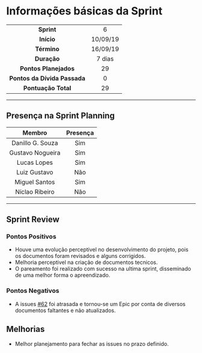 # Informações básicas da Sprint
|||
|:---:|:---:|
|**Sprint**|6|
|**Início**|10/09/19|
|**Término**|16/09/19|
|**Duração**|7 dias|
|**Pontos Planejados**|29|
|**Pontos da Dívida Passada**|0|
|**Pontuação Total**|29|

---

## Presença na Sprint Planning

|Membro|Presença|
|:---:|:---:|
|Danillo G. Souza|Sim|
|Gustavo Nogueira|Sim|
|Lucas Lopes|Sim|
|Luiz Gustavo|Não|
|Miguel Santos|Sim|
|Níclao Ribeiro|Não|

---
## Sprint Review
### Pontos Positivos
- Houve uma evolução perceptivel no desenvolvimento do projeto, pois os documentos foram revisados e alguns corrigidos.
- Melhoria perceptivel na criação de documentos tecnicos.
- O pareamento foi realizado com sucesso na ultima sprint, disseminado de uma melhor forma o apreendizado.
  
### Pontos Negativos
- A issues [#62](https://github.com/fga-eps-mds/2019.2-Questmark/issues/62) foi atrasada e tornou-se um Epic por conta de diversos documentos faltantes e não atualizados.

## Melhorias
- Melhor planejamento para fechar as issues no prazo definido.